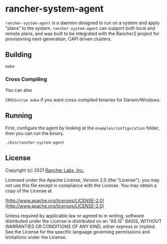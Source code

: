# rancher-system-agent

`rancher-system-agent` is a daemon designed to run on a system and apply "plans" to the system. `rancher-system-agent` can support both local and remote plans, and was built to be integrated with the Rancher2 project for provisioning next-generation, CAPI driven clusters.

## Building

`make`

### Cross Compiling

You can also 

`CROSS=true make` if you want cross-compiled binaries for Darwin/Windows.

## Running

First, configure the agent by looking at the `examples/configuration` folder, then you can run the binary.

`./bin/rancher-system-agent`

## License
Copyright (c) 2021 [Rancher Labs, Inc.](http://rancher.com)

Licensed under the Apache License, Version 2.0 (the "License");
you may not use this file except in compliance with the License.
You may obtain a copy of the License at

[http://www.apache.org/licenses/LICENSE-2.0](http://www.apache.org/licenses/LICENSE-2.0)

Unless required by applicable law or agreed to in writing, software
distributed under the License is distributed on an "AS IS" BASIS,
WITHOUT WARRANTIES OR CONDITIONS OF ANY KIND, either express or implied.
See the License for the specific language governing permissions and
limitations under the License.
